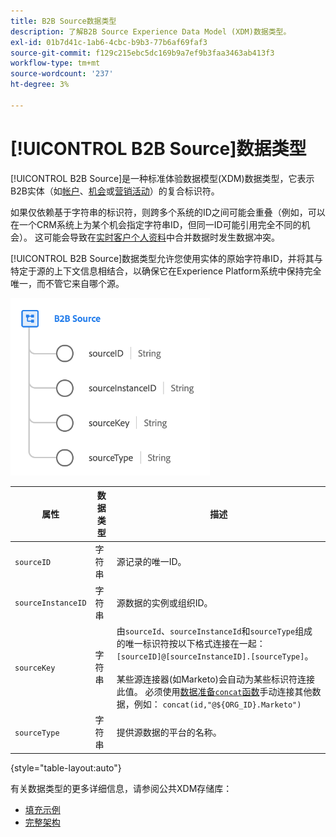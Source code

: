```yaml
---
title: B2B Source数据类型
description: 了解B2B Source Experience Data Model (XDM)数据类型。
exl-id: 01b7d41c-1ab6-4cbc-b9b3-77b6af69faf3
source-git-commit: f129c215ebc5dc169b9a7ef9b3faa3463ab413f3
workflow-type: tm+mt
source-wordcount: '237'
ht-degree: 3%

---
```


# [!UICONTROL B2B Source]数据类型

[!UICONTROL B2B Source]是一种标准体验数据模型(XDM)数据类型，它表示B2B实体（如[帐户](../classes/b2b/business-account.md)、[机会](../classes/b2b/business-opportunity.md)或[营销活动](../classes/b2b/business-campaign.md)）的复合标识符。

如果仅依赖基于字符串的标识符，则跨多个系统的ID之间可能会重叠（例如，可以在一个CRM系统上为某个机会指定字符串ID，但同一ID可能引用完全不同的机会）。 这可能会导致在[实时客户个人资料](../../profile/home.md)中合并数据时发生数据冲突。

[!UICONTROL B2B Source]数据类型允许您使用实体的原始字符串ID，并将其与特定于源的上下文信息相结合，以确保它在Experience Platform系统中保持完全唯一，而不管它来自哪个源。

![B2B Source结构](../images/data-types/b2b-source.png)

| 属性 | 数据类型 | 描述 |
| --- | --- | --- |
| `sourceID` | 字符串 | 源记录的唯一ID。 |
| `sourceInstanceID` | 字符串 | 源数据的实例或组织ID。 |
| `sourceKey` | 字符串 | 由`sourceId`、`sourceInstanceId`和`sourceType`组成的唯一标识符按以下格式连接在一起： `[sourceID]@[sourceInstanceID].[sourceType]`。<br><br>某些源连接器(如Marketo)会自动为某些标识符连接此值。 必须使用[数据准备`concat`函数](../../data-prep/functions.md#string)手动连接其他数据，例如： `concat(id,"@${ORG_ID}.Marketo")` |
| `sourceType` | 字符串 | 提供源数据的平台的名称。 |

{style="table-layout:auto"}

有关数据类型的更多详细信息，请参阅公共XDM存储库：

* [填充示例](https://github.com/adobe/xdm/blob/master/components/datatypes/b2b/b2b-source.example.1.json)
* [完整架构](https://github.com/adobe/xdm/blob/master/components/datatypes/b2b/b2b-source.schema.json)
